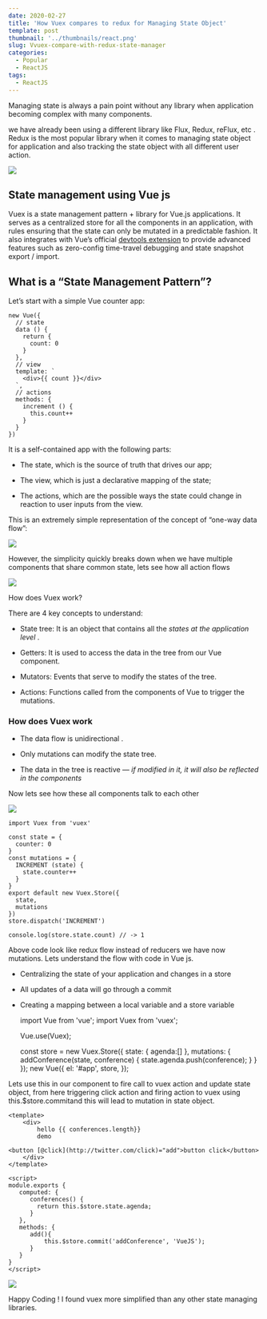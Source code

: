 ```yaml
---
date: 2020-02-27
title: 'How Vuex compares to redux for Managing State Object'
template: post
thumbnail: '../thumbnails/react.png'
slug: Vvuex-compare-with-redux-state-manager
categories:
  - Popular
  - ReactJS
tags:
  - ReactJS
---
```


Managing state is always a pain point without any library when application becoming complex with many components.

we have already been using a different library like Flux, Redux, reFlux, etc . Redux is the most popular library when it comes to managing state object for application and also tracking the state object with all different user action.

![](https://cdn-images-1.medium.com/max/5132/1*6IRRyhTFSGVWPWiSy4iQ6g.png)

## State management using Vue js

Vuex is a state management pattern + library for Vue.js applications. It serves as a centralized store for all the components in an application, with rules ensuring that the state can only be mutated in a predictable fashion. It also integrates with Vue’s official [devtools extension](https://github.com/vuejs/vue-devtools) to provide advanced features such as zero-config time-travel debugging and state snapshot export / import.

## What is a “State Management Pattern”?

Let’s start with a simple Vue counter app:

    new Vue({
      // state
      data () {
        return {
          count: 0
        }
      },
      // view
      template: `
        <div>{{ count }}</div>
      `,
      // actions
      methods: {
        increment () {
          this.count++
        }
      }
    })

It is a self-contained app with the following parts:

* The state, which is the source of truth that drives our app;

* The view, which is just a declarative mapping of the state;

* The actions, which are the possible ways the state could change in reaction to user inputs from the view.

This is an extremely simple representation of the concept of “one-way data flow”:

![](https://cdn-images-1.medium.com/max/2560/0*7FET9nTUIjxFfDpa.png)

However, the simplicity quickly breaks down when we have multiple components that share common state, lets see how all action flows

![](https://cdn-images-1.medium.com/max/2568/1*5JkY80giMkaVNlVspvtvlw.png)

How does Vuex work?

There are 4 key concepts to understand:

* State tree: It is an object that contains all the *states at the application level* .

* Getters: It is used to access the data in the tree from our Vue component.

* Mutators: Events that serve to modify the states of the tree.

* Actions: Functions called from the components of Vue to trigger the mutations.

### How does Vuex work

* The data flow is unidirectional .

* Only mutations can modify the state tree.

* The data in the tree is reactive *— if modified in it, it will also be reflected in the components*

Now lets see how these all components talk to each other

![](https://cdn-images-1.medium.com/max/2000/0*rLBGQeWevFmkyd0p.png)

    import Vuex from 'vuex'

    const state = {
      counter: 0
    }
    const mutations = {
      INCREMENT (state) {
        state.counter++
      }
    }
    export default new Vuex.Store({
      state,
      mutations
    })
    store.dispatch('INCREMENT')

    console.log(store.state.count) // -> 1

Above code look like redux flow instead of reducers we have now mutations. Lets understand the flow with code in Vue js.

* Centralizing the state of your application and changes in a store

* All updates of a data will go through a commit

* Creating a mapping between a local variable and a store variable

    import Vue from 'vue';
    import Vuex from 'vuex';

    Vue.use(Vuex);

    const store = new Vuex.Store({
      state: {
        agenda:[]
      },
      mutations: {
        addConference(state, conference) {
          state.agenda.push(conference);
        }
      }
    });
    new Vue({
      el: '#app',
      store,
    });

Lets use this in our component to fire call to vuex action and update state object, from here triggering click action and firing action to vuex using this.$store.commitand this will lead to mutation in state object.

    <template>
        <div>
            hello {{ conferences.length}}
            demo

    <button [@click](http://twitter.com/click)="add">button click</button>
        </div>
    </template>

    <script>
    module.exports {
       computed: {
          conferences() {
            return this.$store.state.agenda;
          }
       },
       methods: {
          add(){
              this.$store.commit('addConference', 'VueJS');
          }
       }
    }
    </script>

![](https://cdn-images-1.medium.com/max/2936/1*8WCoQXeRxmlbcJzTO4UNxw.png)

Happy Coding ! I found vuex more simplified than any other state managing libraries.
